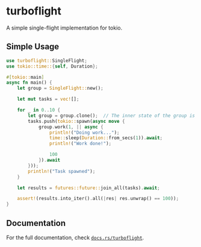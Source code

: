 # turboflight

A simple single-flight implementation for tokio.

## Simple Usage

```rust
use turboflight::SingleFlight;
use tokio::time::{self, Duration};

#[tokio::main]
async fn main() {
    let group = SingleFlight::new();

    let mut tasks = vec![];

    for _ in 0..10 {
        let group = group.clone();  // The inner state of the group is an Arc so it's cheaply clonable.
        tasks.push(tokio::spawn(async move {
            group.work(1, || async {
                println!("Doing work...");
                time::sleep(Duration::from_secs(1)).await;
                println!("Work done!");

                100
            }).await
        }));
        println!("Task spawned");
    }

    let results = futures::future::join_all(tasks).await;

    assert!(results.into_iter().all(|res| res.unwrap() == 100));
}
```

## Documentation

For the full documentation, check [`docs.rs/turboflight`](https://docs.rs/turboflight).
